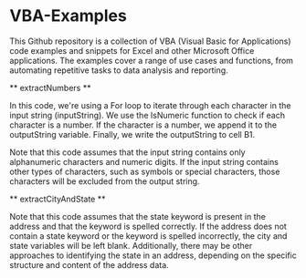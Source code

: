 # VBA-Examples
This Github repository is a collection of VBA (Visual Basic for Applications) code examples and snippets for Excel and other Microsoft Office applications. The examples cover a range of use cases and functions, from automating repetitive tasks to data analysis and reporting.

** extractNumbers **

In this code, we're using a For loop to iterate through each character in the input string (inputString). We use the IsNumeric function to check if each character is a number. If the character is a number, we append it to the outputString variable. Finally, we write the outputString to cell B1.

Note that this code assumes that the input string contains only alphanumeric characters and numeric digits. If the input string contains other types of characters, such as symbols or special characters, those characters will be excluded from the output string.

** extractCityAndState **

Note that this code assumes that the state keyword is present in the address and that the keyword is spelled correctly. If the address does not contain a state keyword or the keyword is spelled incorrectly, the city and state variables will be left blank. Additionally, there may be other approaches to identifying the state in an address, depending on the specific structure and content of the address data.
